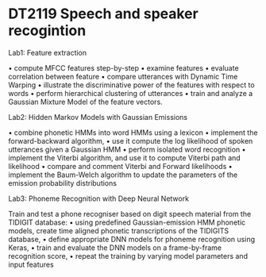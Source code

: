 # DT2119 Speech and speaker recogintion
 
Lab1: Feature extraction

• compute MFCC features step-by-step
• examine features
• evaluate correlation between feature
• compare utterances with Dynamic Time Warping
• illustrate the discriminative power of the features with respect to words 
• perform hierarchical clustering of utterances 
• train and analyze a Gaussian Mixture Model of the feature vectors. 

Lab2: Hidden Markov Models with Gaussian Emissions

•	combine phonetic HMMs into word HMMs using a lexicon 
• implement the forward-backward algorithm, 
• use it compute the log likelihood of spoken utterances given a Gaussian HMM 
• perform isolated word recognition 
•	implement the Viterbi algorithm, and use it to compute Viterbi path and likelihood 
•	compare and comment Viterbi and Forward likelihoods 
•	implement the Baum-Welch algorithm to update the parameters of the emission probability distributions 

Lab3: Phoneme Recognition with Deep Neural Network

Train and test a phone recogniser based on digit speech material from the TIDIGIT database: 
•	using predefined Gaussian-emission HMM phonetic models, create time aligned phonetic transcriptions of the TIDIGITS database, 
•	define appropriate DNN models for phoneme recognition using Keras, 
•	train and evaluate the DNN models on a frame-by-frame recognition score, 
•	repeat the training by varying model parameters and input features 
